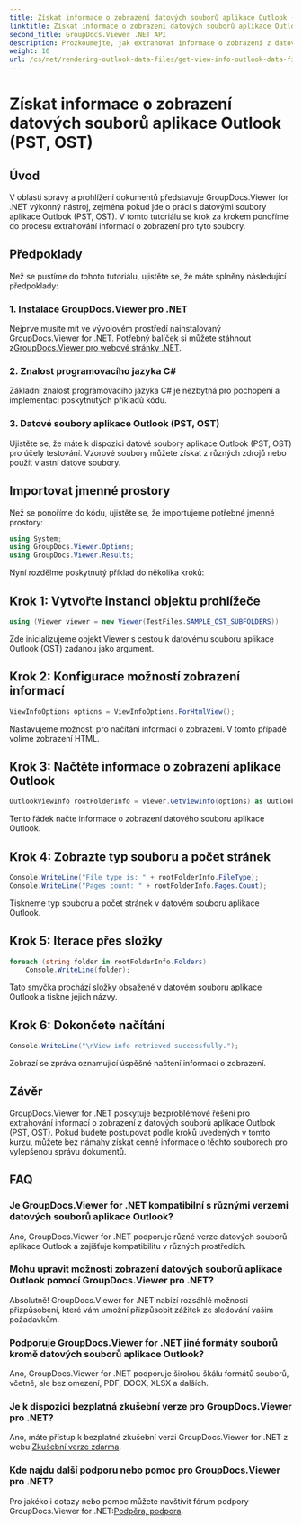 ```yaml
---
title: Získat informace o zobrazení datových souborů aplikace Outlook (PST, OST)
linktitle: Získat informace o zobrazení datových souborů aplikace Outlook (PST, OST)
second_title: GroupDocs.Viewer .NET API
description: Prozkoumejte, jak extrahovat informace o zobrazení z datových souborů aplikace Outlook (PST, OST) pomocí GroupDocs.Viewer pro .NET. Vylepšete své možnosti správy dokumentů bez námahy.
weight: 10
url: /cs/net/rendering-outlook-data-files/get-view-info-outlook-data-file/
---
```


# Získat informace o zobrazení datových souborů aplikace Outlook (PST, OST)

## Úvod
V oblasti správy a prohlížení dokumentů představuje GroupDocs.Viewer for .NET výkonný nástroj, zejména pokud jde o práci s datovými soubory aplikace Outlook (PST, OST). V tomto tutoriálu se krok za krokem ponoříme do procesu extrahování informací o zobrazení pro tyto soubory.
## Předpoklady
Než se pustíme do tohoto tutoriálu, ujistěte se, že máte splněny následující předpoklady:
### 1. Instalace GroupDocs.Viewer pro .NET
 Nejprve musíte mít ve vývojovém prostředí nainstalovaný GroupDocs.Viewer for .NET. Potřebný balíček si můžete stáhnout z[GroupDocs.Viewer pro webové stránky .NET](https://releases.groupdocs.com/viewer/net/).
### 2. Znalost programovacího jazyka C#
Základní znalost programovacího jazyka C# je nezbytná pro pochopení a implementaci poskytnutých příkladů kódu.
### 3. Datové soubory aplikace Outlook (PST, OST)
Ujistěte se, že máte k dispozici datové soubory aplikace Outlook (PST, OST) pro účely testování. Vzorové soubory můžete získat z různých zdrojů nebo použít vlastní datové soubory.

## Importovat jmenné prostory
Než se ponoříme do kódu, ujistěte se, že importujeme potřebné jmenné prostory:
```csharp
using System;
using GroupDocs.Viewer.Options;
using GroupDocs.Viewer.Results;
```

Nyní rozdělme poskytnutý příklad do několika kroků:
## Krok 1: Vytvořte instanci objektu prohlížeče
```csharp
using (Viewer viewer = new Viewer(TestFiles.SAMPLE_OST_SUBFOLDERS))
```
Zde inicializujeme objekt Viewer s cestou k datovému souboru aplikace Outlook (OST) zadanou jako argument.
## Krok 2: Konfigurace možností zobrazení informací
```csharp
ViewInfoOptions options = ViewInfoOptions.ForHtmlView();
```
Nastavujeme možnosti pro načítání informací o zobrazení. V tomto případě volíme zobrazení HTML.
## Krok 3: Načtěte informace o zobrazení aplikace Outlook
```csharp
OutlookViewInfo rootFolderInfo = viewer.GetViewInfo(options) as OutlookViewInfo;
```
Tento řádek načte informace o zobrazení datového souboru aplikace Outlook.
## Krok 4: Zobrazte typ souboru a počet stránek
```csharp
Console.WriteLine("File type is: " + rootFolderInfo.FileType);
Console.WriteLine("Pages count: " + rootFolderInfo.Pages.Count);
```
Tiskneme typ souboru a počet stránek v datovém souboru aplikace Outlook.
## Krok 5: Iterace přes složky
```csharp
foreach (string folder in rootFolderInfo.Folders)
    Console.WriteLine(folder);
```
Tato smyčka prochází složky obsažené v datovém souboru aplikace Outlook a tiskne jejich názvy.
## Krok 6: Dokončete načítání
```csharp
Console.WriteLine("\nView info retrieved successfully.");
```
Zobrazí se zpráva oznamující úspěšné načtení informací o zobrazení.

## Závěr
GroupDocs.Viewer for .NET poskytuje bezproblémové řešení pro extrahování informací o zobrazení z datových souborů aplikace Outlook (PST, OST). Pokud budete postupovat podle kroků uvedených v tomto kurzu, můžete bez námahy získat cenné informace o těchto souborech pro vylepšenou správu dokumentů.
## FAQ
### Je GroupDocs.Viewer for .NET kompatibilní s různými verzemi datových souborů aplikace Outlook?
Ano, GroupDocs.Viewer for .NET podporuje různé verze datových souborů aplikace Outlook a zajišťuje kompatibilitu v různých prostředích.
### Mohu upravit možnosti zobrazení datových souborů aplikace Outlook pomocí GroupDocs.Viewer pro .NET?
Absolutně! GroupDocs.Viewer for .NET nabízí rozsáhlé možnosti přizpůsobení, které vám umožní přizpůsobit zážitek ze sledování vašim požadavkům.
### Podporuje GroupDocs.Viewer for .NET jiné formáty souborů kromě datových souborů aplikace Outlook?
Ano, GroupDocs.Viewer for .NET podporuje širokou škálu formátů souborů, včetně, ale bez omezení, PDF, DOCX, XLSX a dalších.
### Je k dispozici bezplatná zkušební verze pro GroupDocs.Viewer pro .NET?
 Ano, máte přístup k bezplatné zkušební verzi GroupDocs.Viewer for .NET z webu:[Zkušební verze zdarma](https://releases.groupdocs.com/).
### Kde najdu další podporu nebo pomoc pro GroupDocs.Viewer pro .NET?
 Pro jakékoli dotazy nebo pomoc můžete navštívit fórum podpory GroupDocs.Viewer for .NET:[Podpěra, podpora](https://forum.groupdocs.com/c/viewer/9).